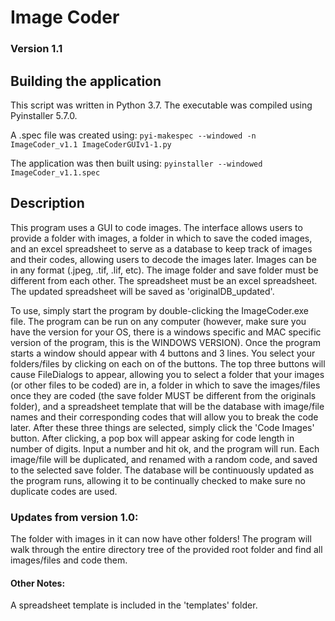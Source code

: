 # Image Coder

### Version 1.1

## Building the application

This script was written in Python 3.7. The executable was compiled using Pyinstaller 5.7.0.

A .spec file was created using: `pyi-makespec --windowed -n ImageCoder_v1.1 ImageCoderGUIv1-1.py` 

The application was then built using: `pyinstaller --windowed ImageCoder_v1.1.spec`

## Description

This program uses a GUI to code images. The interface allows users to 
provide a folder with images, a folder in which to save the coded images,
and an excel spreadsheet to serve as a database to keep track of images and 
their codes, allowing users to decode the images later. 
Images can be in any format (.jpeg, .tif, .lif, etc). The image folder and 
save folder must be different from each other. The spreadsheet must be 
an excel spreadsheet. The updated spreadsheet will be saved as
'originalDB_updated'. 

To use, simply start the program by double-clicking the ImageCoder.exe file. The program can be run on
any computer (however, make sure you have the version for your OS, there is a windows specific and MAC 
specific version of the program, this is the WINDOWS VERSION). Once the program starts a window should appear with 4 buttons and 3 lines.
You select your folders/files by clicking on each on of the buttons. The top three buttons will cause FileDialogs
to appear, allowing you to select a folder that your images (or other files to be coded) are in, a folder in 
which to save the images/files once they are coded (the save folder MUST be different from the originals folder), 
and a spreadsheet template that will be the database with image/file names and their corresponding codes that 
will allow you to break the code later. After these three things are selected, simply click the 'Code Images' button.
After clicking, a pop box will appear asking for code length in number of digits. Input a number and hit ok, and 
the program will run. Each image/file will be duplicated, and renamed with a random code, and saved to the selected
save folder. The database will be continuously updated as the program runs, allowing it to be continually checked 
to make sure no duplicate codes are used.

### Updates from version 1.0:

The folder with images in it can now have other folders! The program will walk through the entire directory tree of the provided root folder and find all images/files and code them. 

#### Other Notes:

A spreadsheet template is included in the 'templates' folder.
